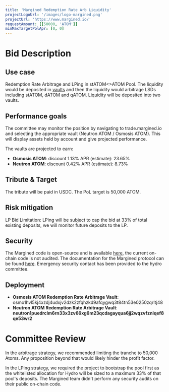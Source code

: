 ```yaml
---
title: 'Margined Redemption Rate Arb Liquidity'
projectLogoUrl: '/images/logo-margined.png'
projectUrl: 'https://www.margined.io/'
requestAmount: [[50000, 'ATOM']]
minMaxTargetPolApr: [0, 0]
---
```


# Bid Description

## Use case

Redemption Rate Arbitrage and LPing in stATOM<>ATOM Pool. The liquidity would be deposited in [vaults](https://trade.margined.io/vaults/atom-redemption-rate) and then the liquidity would arbitrage LSDs including stATOM, dATOM and qATOM. Liquidity will be deposited into two vaults.

## Performance goals

The committee may monitor the position by navigating to trade.margined.io and selecting the appropriate vault (Neutron ATOM / Osmosis ATOM). This will display assets held by account and give projected performance.

The vaults are projected to earn:

- **Osmosis ATOM**: discount 1.13% APR (estimate): 23.65%
- **Neutron ATOM**: discount 0.42% APR (estimate): 8.73%

## Tribute & Target

The tribute will be paid in USDC. The PoL target is 50,000 ATOM.

## Risk mitigation

LP Bid Limitation: LPing will be subject to cap the bid at 33% of total existing deposits, we will monitor future deposits to the LP.

## Security

The Margined code is open-source and is available [here](https://github.com/margined-protocol), the current on-chain code is not audited. The documentation for the Margined protocol can be found [here](https://docs.margined.io/). Emergency security contact has been provided to the hydro committee.

## Deployment

- **Osmosis ATOM Redemption Rate Arbitrage Vault**: osmo1hvl5kj4xzdj4udxjv2dzk2zfqhzkd9afqygwq3t84tn53e0250zqrltj48
- **Neutron ATOM Redemption Rate Arbitrage Vault**: **neutron1puedrclm6rn33x3zv66xg6m23qcdagayqua6jj2wqzvfznlqef8qe53wr2**

# Committee Review

In the arbitrage strategy, we recommended limiting the tranche to 50,000 Atoms. Any proposition beyond that would likely hinder the profit factor.

In the LPing strategy, we required the project to bootstrap the pool first as the whitelisted allocation for Hydro will be sized to a maximum 33% of that pool's deposits. The Margined team didn't perform any security audits on their public on-chain code.
